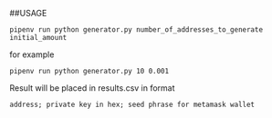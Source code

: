 ##USAGE

`pipenv run python generator.py number_of_addresses_to_generate initial_amount`

for example

`pipenv run python generator.py 10 0.001`

Result will be placed in results.csv in format

`address; private key in hex; seed phrase for metamask wallet`
